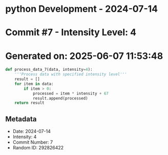 ﻿# python Development - 2024-07-14
# Commit #7 - Intensity Level: 4
# Generated on: 2025-06-07 11:53:48
```python
def process_data_7(data, intensity=4):
    '''Process data with specified intensity level'''
    result = []
    for item in data:
        if item > 0:
            processed = item * intensity + 67
            result.append(processed)
    return result
```
## Metadata
- Date: 2024-07-14
- Intensity: 4
- Commit Number: 7
- Random ID: 292826422
